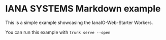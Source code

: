 # IANA SYSTEMS Markdown example

This is a simple example showcasing the IanaIO-Web-Starter Workers.

You can run this example with `trunk serve --open`

